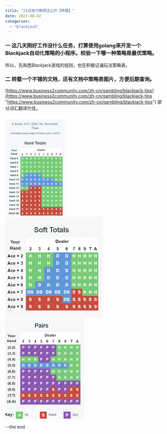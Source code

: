 ```yaml
---
title: "21点技巧算牌法公开【转载】"
date: 2023-08-02
categories: 
  - "blackjack"
---
```


### 一 这几天刚好工作没什么任务，打算使用golang来开发一个Blackjack自动化策略的小程序。校验一下哪一种策略是最优策略。

所以，先熟悉Blackjack游戏的规则，也在积极记诵玩法策略表。

### 二 转载一个不错的文档，还有文档中策略表图片，方便后期查询。

[https://www.business2community.com/zh-cn/gambling/blackjack-tips](https://www.business2community.com/zh-cn/gambling/blackjack-tips "https://www.business2community.com/zh-cn/gambling/blackjack-tips") 部分词汇翻译欠佳。

![](../images/hard.png) ![](../images/soft.png) ![](../images/splits.png)

\--the end
